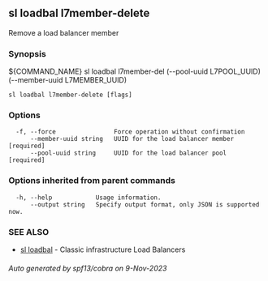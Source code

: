 ## sl loadbal l7member-delete

Remove a load balancer member

### Synopsis

${COMMAND_NAME} sl loadbal l7member-del (--pool-uuid L7POOL_UUID) (--member-uuid L7MEMBER_UUID)

```
sl loadbal l7member-delete [flags]
```

### Options

```
  -f, --force                Force operation without confirmation
      --member-uuid string   UUID for the load balancer member [required]
      --pool-uuid string     UUID for the load balancer pool [required]
```

### Options inherited from parent commands

```
  -h, --help            Usage information.
      --output string   Specify output format, only JSON is supported now.
```

### SEE ALSO

* [sl loadbal](sl_loadbal.md)	 - Classic infrastructure Load Balancers

###### Auto generated by spf13/cobra on 9-Nov-2023
